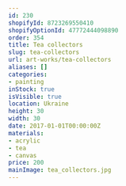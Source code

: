```yaml
---
id: 230
shopifyId: 8723269550410
shopifyOptionId: 47772444098890
order: 354
title: Tea collectors
slug: tea-collectors
url: art-works/tea-collectors
aliases: []
categories:
- painting
inStock: true
isVisible: true
location: Ukraine
height: 30
width: 30
date: 2017-01-01T00:00:00Z
materials:
- acrylic
- tea
- canvas
price: 200
mainImage: tea_collectors.jpg
---
```

